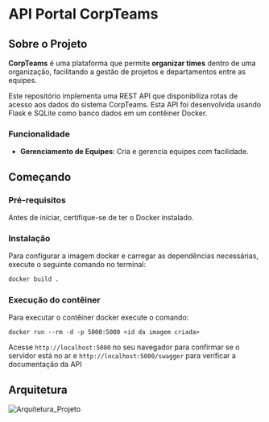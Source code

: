 # API Portal CorpTeams

## Sobre o Projeto

**CorpTeams** é uma plataforma que permite **organizar times** dentro de uma organização, facilitando a gestão de projetos e departamentos entre as equipes.

Este repositório implementa uma REST API que disponibiliza rotas de acesso aos dados do sistema CorpTeams. Esta API foi desenvolvida usando Flask e SQLite como banco dados em um contêiner Docker.

### Funcionalidade
- **Gerenciamento de Equipes**: Cria e gerencia equipes com facilidade.

## Começando

### Pré-requisitos

Antes de iniciar, certifique-se de ter o Docker instalado.

### Instalação

Para configurar a imagem docker e carregar as dependências necessárias, execute o seguinte comando no terminal:

```bash
docker build .
```

### Execução do contêiner

Para executar o contêiner docker execute o comando:

```
docker run --rm -d -p 5000:5000 <id da imagem criada>
```

Acesse `http://localhost:5000` no seu navegador para confirmar se o servidor está no ar e
`http://localhost:5000/swagger` para verificar a documentação da API

## Arquitetura

![Arquitetura_Projeto](https://github.com/user-attachments/assets/cfaaaa50-9b31-4b66-8d13-bd34cc79373e)


